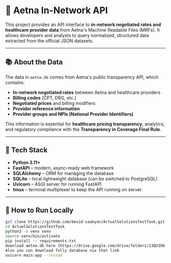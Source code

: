 # 🏥 Aetna In-Network API

This project provides an API interface to **in-network negotiated rates and healthcare provider data** from Aetna's Machine Readable Files (MRFs). It allows developers and analysts to query normalized, structured data extracted from the official JSON datasets.

---

## 📚 About the Data

The data in `aetna.db` comes from Aetna's public transparency API, which contains:

- **In-network negotiated rates** between Aetna and healthcare providers
- **Billing codes** (CPT, DRG, etc.)
- **Negotiated prices** and billing modifiers
- **Provider reference information**
- **Provider groups and NPIs (National Provider Identifiers)**

This information is essential for **healthcare pricing transparency**, analytics, and regulatory compliance with the **Transparency in Coverage Final Rule**.

---

## 🔧 Tech Stack

- **Python 3.11+**
- **FastAPI** – modern, async-ready web framework
- **SQLAlchemy** – ORM for managing the database
- **SQLite** – local lightweight database (can be switched to PostgreSQL)
- **Uvicorn** – ASGI server for running FastAPI
- **tmux** – terminal multiplexer to keep the API running on server

---

## 🚀 How to Run Locally

```bash
git clone https://github.com/devid-saakyan/ActualSolutionsTestTask.git
cd ActualSolutionsTestTask
python3 -m venv venv
source venv/bin/activate
pip install -r requirements.txt
download aetna.db here (https://drive.google.com/drive/folders/13QU3O6fg-Rm8Wa3MqMMG0z9z00MGbynv?usp=sharing) and change links, there is only 10% of all dataset
Also you can download fully database via that link
uvicorn main:app --reload
